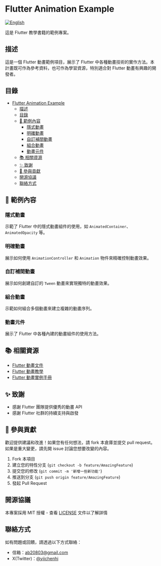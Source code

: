# Flutter Animation Example

[![English](https://img.shields.io/badge/README-English-blue)](README.md)

這是 Flutter 教學書籍的範例專案。

## 描述

這是一個 Flutter 動畫範例項目，展示了 Flutter 中各種動畫技術的實作方法。本計畫既可作為參考資料，也可作為學習資源，特別適合對 Flutter 動畫有興趣的開發者。

## 目錄
- [Flutter Animation Example](#flutter-animation-example)
  - [描述](#描述)
  - [目錄](#目錄)
  - [📱 範例內容](#-範例內容)
    - [隱式動畫](#隱式動畫)
    - [明確動畫](#明確動畫)
    - [自訂補間動畫](#自訂補間動畫)
    - [組合動畫](#組合動畫)
    - [動畫元件](#動畫元件)
  - [📚 相關資源](#-相關資源)
  - [✨ 致謝](#-致謝)
  - [🤝 參與貢獻](#-參與貢獻)
  - [開源協議](#開源協議)
  - [聯絡方式](#聯絡方式)

## 📱 範例內容

### 隱式動畫
示範了 Flutter 中的隱式動畫組件的使用，如 `AnimatedContainer`、`AnimatedOpacity` 等。

### 明確動畫
展示如何使用 `AnimationController` 和 `Animation` 物件來精確控制動畫效果。

### 自訂補間動畫
展示如何創建自訂的 `Tween` 動畫來實現獨特的動畫效果。

### 組合動畫
示範如何組合多個動畫來建立複雜的動畫序列。

### 動畫元件
展示了 Flutter 中各種內建的動畫組件的使用方法。

## 📚 相關資源

- [Flutter 動畫文件](https://docs.flutter.dev/development/ui/animations)
- [Flutter 動畫教學](https://flutter.dev/docs/development/ui/animations/tutorial)
- [Flutter 動畫實例手冊](https://docs.flutter.dev/cookbook/animation)

## ✨ 致謝

- 感謝 Flutter 團隊提供優秀的動畫 API
- 感謝 Flutter 社群的持續支持與啟發

## 🤝 參與貢獻

歡迎提供建議和改進！如果您有任何想法，請 fork 本倉庫並提交 pull request。如果是重大變更，請先開 issue 討論您想要改變的內容。

1. Fork 本項目
2. 建立您的特性分支 (`git checkout -b feature/AmazingFeature`)
3. 提交您的修改 (`git commit -m '新增一些新功能'`)
4. 推送到分支 (`git push origin feature/AmazingFeature`)
5. 發起 Pull Request

## 開源協議
本專案採用 MIT 授權 - 查看 [LICENSE](LICENSE) 文件以了解詳情

## 聯絡方式
如有問題或回饋，請透過以下方式聯絡：

- 信箱：ab20803@gmail.com
- X(Twitter)：[@yiichenhi](https://twitter.com/yiichenhi)